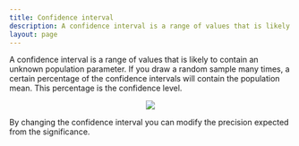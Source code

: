 ```yaml
---
title: Confidence interval
description: A confidence interval is a range of values that is likely to contain an unknown population parameter. If you draw a random sample many times, a certain percentage of the confidence intervals will contain the population mean. This percentage is the confidence level.
layout: page
---
```


A confidence interval is a range of values that is likely to contain an unknown population parameter. If you draw a random sample many times, a certain percentage of the confidence intervals will contain the population mean. This percentage is the confidence level.

<center> <img src="{{site.url}}/{{site.baseurl}}/core_app/old/impact/web_application/menu/settings/use_cases_examples/images/ConfidenceIntervall-Concept.jpg"/></center>

By changing the confidence interval you can modify the precision expected from the significance.
